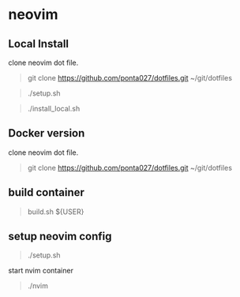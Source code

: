 # neovim


## Local Install

clone  neovim dot file.

> git clone https://github.com/ponta027/dotfiles.git ~/git/dotfiles

> ./setup.sh

> ./install_local.sh

## Docker version
clone  neovim dot file.

> git clone https://github.com/ponta027/dotfiles.git ~/git/dotfiles

## build container

> build.sh ${USER}

## setup neovim config

> ./setup.sh

start nvim container

> ./nvim



